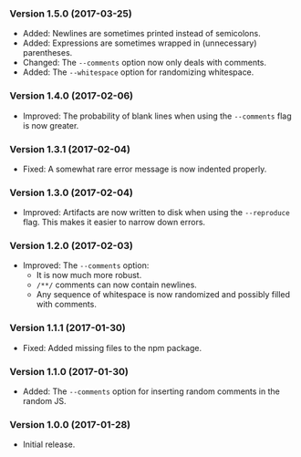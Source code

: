 ### Version 1.5.0 (2017-03-25)

- Added: Newlines are sometimes printed instead of semicolons.
- Added: Expressions are sometimes wrapped in (unnecessary) parentheses.
- Changed: The `--comments` option now only deals with comments.
- Added: The `--whitespace` option for randomizing whitespace.


### Version 1.4.0 (2017-02-06)

- Improved: The probability of blank lines when using the `--comments` flag is
  now greater.


### Version 1.3.1 (2017-02-04)

- Fixed: A somewhat rare error message is now indented properly.


### Version 1.3.0 (2017-02-04)

- Improved: Artifacts are now written to disk when using the `--reproduce` flag.
  This makes it easier to narrow down errors.


### Version 1.2.0 (2017-02-03)

- Improved: The `--comments` option:
  - It is now much more robust.
  - `/**/` comments can now contain newlines.
  - Any sequence of whitespace is now randomized and possibly filled with
    comments.


### Version 1.1.1 (2017-01-30)

- Fixed: Added missing files to the npm package.


### Version 1.1.0 (2017-01-30)

- Added: The `--comments` option for inserting random comments in the random JS.


### Version 1.0.0 (2017-01-28)

- Initial release.

